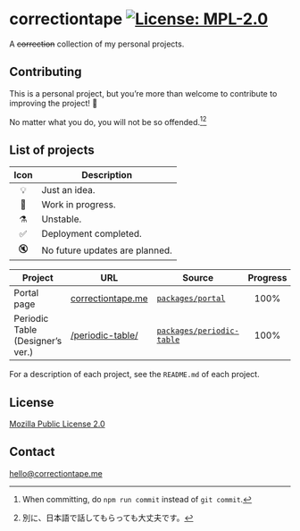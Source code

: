 # correctiontape [![License: MPL-2.0](https://img.shields.io/badge/license-MPL--2.0-informational?style=flat-square)](./LICENSE)

A ~~correction~~ collection of my personal projects.

## Contributing

This is a personal project, but you’re more than welcome to contribute to improving the project! 🎉

No matter what you do, you will not be so offended.[^1][^2]

[^1]: When committing, do `npm run commit` instead of `git commit`.
[^2]: 別に、日本語で話してもらっても大丈夫です。

## List of projects

| Icon | Description                    |
| :--: | ------------------------------ |
|  💡  | Just an idea.                  |
|  🚧  | Work in progress.              |
|  ⚗️  | Unstable.                      |
|  ✅  | Deployment completed.          |
|  🔇  | No future updates are planned. |

| Project | URL | Source | Progress | Status |
| --- | --- | --- | :-: | :-: |
| Portal page | [correctiontape.me](https://correctiontape.me) | [`packages/portal`](packages/portal) | 100% | ✅ |
| Periodic Table (Designer’s ver.) | [/periodic-table/](https://correctiontape.me/periodic-table/) | [`packages/periodic-table`](packages/periodic-table) | 100% | ✅ |

For a description of each project, see the `README.md` of each project.

## License

[Mozilla Public License 2.0](./LICENSE)

## Contact

[hello@correctiontape.me](mailto:hello@correctiontape.me)
